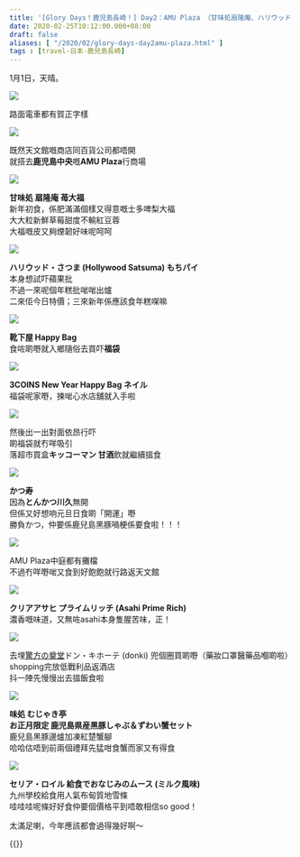 ```yaml
---
title: '[Glory Days！鹿児島長崎！] Day2：AMU Plaza （甘味処扇隆庵、ハリウッド・さつま、福袋）| かつ寿 | 味処 むじゃき亭'
date: 2020-02-25T10:12:00.000+08:00
draft: false
aliases: [ "/2020/02/glory-days-day2amu-plaza.html" ]
tags : [travel-日本-鹿兒島長崎]
---
```


1月1日，天晴。  

![](/images/kojngs2.jpg)

路面電車都有賀正字樣  

![](https://ndgrfa.ch.files.1drv.com/y4mtxwYtgKLI3QAqZ9EQbQjnpcNMLlZ1tMH-4sNsOlwrHiufCLH_vz6vbTJ5Ct69skP6iSiqgk32s-Z4XP4bKoyfUZOc3r6lUDEBCPkyTnri-ypqgXVTxeQWuh0HXcGZCfBkVk8o9_k4AFr37uuXgNbY1VwiX7omGycu0O6zJvL8HBdE33qi2Sa6BZzdh-izCSlTQg4F6s9hPzNVEwhvgJ4JQ?width=660&height=371&cropmode=none)

既然天文館嘅商店同百貨公司都唔開  
就搭去**鹿児島中央**嘅**AMU Plaza**行商場  

![](https://ltgsfa.ch.files.1drv.com/y4mzaN1c5iFuwWviPS-yYVpN_QBN0wdMkDVZANAWLRvVGhPorWhXYK_WwiRtPUJk-OoIj70yw7Orv8W58mNYqoMLhWB6vJ8mVqLfUurnE5HBqgAnz5OhuxLkjfsAwGykPfXxW8X-RxoXg4vKFtphUxMIpkAlz1nWURnq4029QfYQ-vhdbVmOb5qcQPJHHekNwdgpPRQqUvVanb3YwEGPYsc5g?width=660&height=371&cropmode=none)

**甘味処 扇隆庵 苺大福**  
新年初食，係肥滿滿個樣又得意嘅士多啤梨大福  
大大粒新鮮草莓甜度不輸紅豆蓉  
大福嘅皮又夠煙韌好味呢呵呵  

![](https://ltgnfa.ch.files.1drv.com/y4mxtTpBi4ln44p2e9g9si6Kvw-6WkzTBYZsZO-P6k_RQoB5hYcS0L-iX6WZGOWNRcuFNk0QEdcub8ST-KxhanjDOH2k2kbHmlpL-NczGiZSxSvuw2_QFN3u7Ve1unC9uY7yNfy2puITf5sl6ngpQ48yk6IDd9JmnlAjANK65Wxx5vqEOptWkZIPZUs940JrXds7OjfTwdmghxc22_X9j9KAw?width=660&height=371&cropmode=none)

**ハリウッド・さつま (Hollywood Satsuma) もちパイ**  
本身想試吓蘋果批  
不過一來呢個年糕批啱啱出爐  
二來佢今日特價；三來新年係應該食年糕㗎嘛  

![](https://ndgwfa.ch.files.1drv.com/y4msMGQ6rs-AqAncAGyJMRkF6Vbgn-mATCJdljOQAS6LPQ1H3lZfV10SiN9Dy3A8ytMTLO_-2zglVSaP5nbocopxVGUyktaShq511vR8y2Pr6MImR1Mf-xYa_P-MLJw7PJ0IQ_sTtMVmPZEHMNILnVFkPhD-PDAiaClJ9aAbYiehx850ODA09tA4PyjxoQ3Hg-JRZzBJ_zbcuc7lLm8_rTtwg?width=660&height=371&cropmode=none)

**靴下屋 Happy Bag**  
食咗啲嘢就入鄉隨俗去買吓**福袋**  

![](https://ndgvfa.ch.files.1drv.com/y4m_olzryMLXexF-Y2SVYv-JArPCCce47Kr_w7Ub9ngLSi7nKjJ0DlFNSyvTygD3U3R7dTSWuUrXmEpCSB0Qa3HdhNKpU_162Al9fHDDEZf-diexcKCVNoFQP80TX19tIFDcj5LSzma0ZlzRzT2rqyRJBYfTpJ7nfbN4pt46M2lVIFwk1TQKKD3EkVk7pgh-3MA2RxDPrk65VBhIf4N086MWA?width=660&height=371&cropmode=none)

**3COINS New Year Happy Bag ネイル**  
福袋呢家嘢，揀啱心水店舖就入手啦  

![](https://ndglfa.ch.files.1drv.com/y4mimYrChfueb7L7HcqB7LRrWXreVD2MyZtlyUZl6zY4zywALHpNdHuLHqdapq4MTUlMw4FBjNPSzpUpUUxLCs_uejPXb8m8rFsttmEwI9WFCNiDt4p7vA3JSs51S2XjU5snGMUii6LCVDVcPePne4TlQJe2h3LvwJHPjOKRnFa3HlmESci_S6Fz3rtktqZ9PC0y5VDpCl69XYsVy1j9X2Thg?width=371&height=660&cropmode=none)

然後出一出對面依昂行吓  
啲福袋就冇咩吸引  
落超市買盒**キッコーマン 甘酒**飲就繼續搵食  

![](https://nngsfa.ch.files.1drv.com/y4m90g8t8c_m_ieDlS4tc6fIdaZkZ3Zg3OM61bCA-BusjIMQrC1plCGa2eqtWWT9qXOndHScTbC6Kure5hnLN-C_u4boem7orIyObPHwU3E1d3bgKPUdv6lbO8pi2O7tVrHy8-rTtfb38BLjP4uZO2mudp1USz5qTUAYDnKtdbDdX458ATi_fM9m3_Bg2iOPyRyLzXLWR66PatgCBUariB_yA?width=660&height=371&cropmode=none)

**かつ寿**  
因為**とんかつ川久**無開  
但係又好想响元旦日食啲「開運」嘢  
勝負かつ，仲要係鹿兒島黑豚喎梗係要食啦！！！  

![](https://nngofa.ch.files.1drv.com/y4mxhR-J9AWmyqsOXscQswo1a9dA60fJ0r_7kXF3GYg3xdJcVYrUMTHYulWCRwEtvuC3km9sg02o--9UzTt-G6JbZgcohp_ExnJV1_DRv5JE9mfO3hOV9wRlmW-wnnQP8InpnkxDnYtiTgdBUvkZlCDjbnbqe9YpKUmJ1mpuCykzuo12eC2x4FKCecD4q9WlNFCh-6YKAQqAINXfDnrO-fUyg?width=660&height=371&cropmode=none)

AMU Plaza中庭都有攤檔  
不過冇咩嘢啱又食到好飽飽就行路返天文館  

![](https://nngnfa.ch.files.1drv.com/y4m1yv-hVreL0pTqOfmjYNcMdttw4P5HUoOBRqvndW5ruf7Nd4Sdw2umrKRiupWkiexXvay8RsbuwQrZ80BUegQHy-qHkHiG-m8lxqhGoLhfBnO3RWLBMfwZJFThrkX-vbNjKfNOyKBz0g1mDi5nohUZf-ihdIggqgbW_utFUBmxzPTuSYpvLwBZiOnLBqIg_-U0Ao0clpajU3HBYXt8lxjIg?width=371&height=660&cropmode=none)

**クリアアサヒ プライムリッチ (Asahi Prime Rich)**  
濃香嘅味道，又無咗asahi本身隻腥苦味，正！  

![](https://m9gwfa.ch.files.1drv.com/y4mBaf6J6zecmgNPGHadDWQwlFYBvGDsxb2cDQiswcvVtGGdvJvXL2QE7bI1LutKbCE9N0axx1W16wZyqx87-mbi_42bCB3woSY_2GTimmLJdaSy9gobiXQ4c2M4qRtznMZrYtFI9V6u3_3ONd1rJgwn5_Jg2Byyzzm5MReJQIzGQ2jautXvDGoKwv_tLnrg9nKwnqGtpkR0Db46Fg44usJZg?width=660&height=371&cropmode=none)

去埋[驚方の奠堂](https://www.youtube.com/watch?v=59UtjqkTFeM)ドン・キホーテ (donki) 兜個圈買啲嘢（藥妝口罩醫藥品嗰啲啦）  
shopping完放低戰利品返酒店  
抖一陣先慢慢出去搵飯食啦  

![](https://ntgsww.ch.files.1drv.com/y4mEMlJjfwxPgVtBspmkFwpTZEcKglrZIDdTTeyGG0XC8HLsfidtfatd6VKqP44CQPE6kjzIlTpchEN0fOLzDeAUYRosxwHLohavodM-4uxCdH_kVuyAGRpFojf8qSQ_6FqoxKEEMSq3i0M1L1_rkACAGWamXuXhaQrROnVdMlGh984o3TjPFP7PZLKzw8Q0hzQMlvO-wQ2Pud7C4dzJtf01w?width=660&height=371&cropmode=none)

**味処 むじゃき亭**  
**お正月限定 鹿児島県産黒豚しゃぶ＆ずわい蟹セット**  
鹿兒島黑豚邊爐加凍紅楚蟹腳  
哈哈估唔到前兩個禮拜先猛咁食蟹而家又有得食  

![](https://l9gpfa.ch.files.1drv.com/y4mH6_WHo_mYC65FzRVI9FGxd6jTIgNGly0_6bZuQBQYs44vA9-_mLFvdCu35wTJHCQsAtPom3TzUVo-tss6C6FESbPQT-NDsVu0OwgqDGS6KGUOpo8mPykuF8VSQecgc3yZ_xhStlhk946O6la3wU1XOmLsf6u0njCezdOCwdO5h4x9U2mz1Icsd5NEyh1DvDsaGFWmA4m5WXtVIeEkAwffQ?width=660&height=371&cropmode=none)

**セリア・ロイル 給食でおなじみのムース (ミルク風味)**  
九州學校給食用人氣布甸質地雪條  
哇哇哇呢條好好食仲要個價格平到唔敢相信so good！  
  
太滿足喇，今年應該都會過得幾好啊～  
  
{{<kojngs>}}
